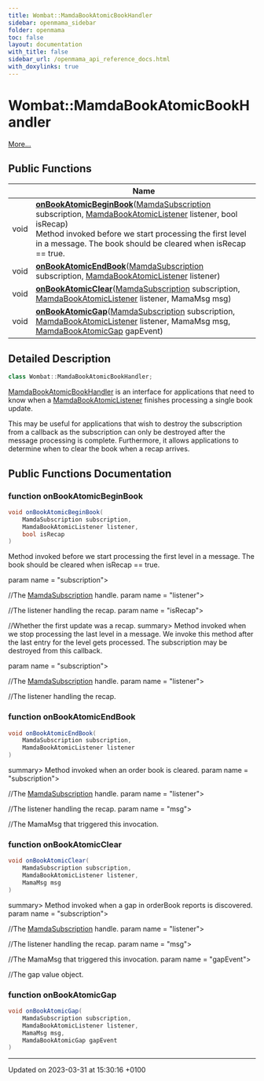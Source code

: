 ```yaml
---
title: Wombat::MamdaBookAtomicBookHandler
sidebar: openmama_sidebar
folder: openmama
toc: false
layout: documentation
with_title: false
sidebar_url: /openmama_api_reference_docs.html
with_doxylinks: true
---
```


# Wombat::MamdaBookAtomicBookHandler



 [More...](#detailed-description)

## Public Functions

|                | Name           |
| -------------- | -------------- |
| void | **[onBookAtomicBeginBook](interfaceWombat_1_1MamdaBookAtomicBookHandler.html#function-onbookatomicbeginbook)**([MamdaSubscription](classWombat_1_1MamdaSubscription.html) subscription, [MamdaBookAtomicListener](classWombat_1_1MamdaBookAtomicListener.html) listener, bool isRecap)<br>Method invoked before we start processing the first level in a message. The book should be cleared when isRecap == true.  |
| void | **[onBookAtomicEndBook](interfaceWombat_1_1MamdaBookAtomicBookHandler.html#function-onbookatomicendbook)**([MamdaSubscription](classWombat_1_1MamdaSubscription.html) subscription, [MamdaBookAtomicListener](classWombat_1_1MamdaBookAtomicListener.html) listener) |
| void | **[onBookAtomicClear](interfaceWombat_1_1MamdaBookAtomicBookHandler.html#function-onbookatomicclear)**([MamdaSubscription](classWombat_1_1MamdaSubscription.html) subscription, [MamdaBookAtomicListener](classWombat_1_1MamdaBookAtomicListener.html) listener, MamaMsg msg) |
| void | **[onBookAtomicGap](interfaceWombat_1_1MamdaBookAtomicBookHandler.html#function-onbookatomicgap)**([MamdaSubscription](classWombat_1_1MamdaSubscription.html) subscription, [MamdaBookAtomicListener](classWombat_1_1MamdaBookAtomicListener.html) listener, MamaMsg msg, [MamdaBookAtomicGap](interfaceWombat_1_1MamdaBookAtomicGap.html) gapEvent) |

## Detailed Description

```csharp
class Wombat::MamdaBookAtomicBookHandler;
```


[MamdaBookAtomicBookHandler](interfaceWombat_1_1MamdaBookAtomicBookHandler.html) is an interface for applications that need to know when a [MamdaBookAtomicListener](classWombat_1_1MamdaBookAtomicListener.html) finishes processing a single book update.

This may be useful for applications that wish to destroy the subscription from a callback as the subscription can only be destroyed after the message processing is complete. Furthermore, it allows applications to determine when to clear the book when a recap arrives. 

## Public Functions Documentation

### function onBookAtomicBeginBook

```csharp
void onBookAtomicBeginBook(
    MamdaSubscription subscription,
    MamdaBookAtomicListener listener,
    bool isRecap
)
```

Method invoked before we start processing the first level in a message. The book should be cleared when isRecap == true. 

param name = "subscription">

//The [MamdaSubscription](classWombat_1_1MamdaSubscription.html) handle. param name = "listener">

//The listener handling the recap. param name = "isRecap">

//Whether the first update was a recap. summary> Method invoked when we stop processing the last level in a message. We invoke this method after the last entry for the level gets processed. The subscription may be destroyed from this callback. 

param name = "subscription">

//The [MamdaSubscription](classWombat_1_1MamdaSubscription.html) handle. param name = "listener">

//The listener handling the recap. 


### function onBookAtomicEndBook

```csharp
void onBookAtomicEndBook(
    MamdaSubscription subscription,
    MamdaBookAtomicListener listener
)
```


summary> Method invoked when an order book is cleared. param name = "subscription">

//The [MamdaSubscription](classWombat_1_1MamdaSubscription.html) handle. param name = "listener">

//The listener handling the recap. param name = "msg">

//The MamaMsg that triggered this invocation. 


### function onBookAtomicClear

```csharp
void onBookAtomicClear(
    MamdaSubscription subscription,
    MamdaBookAtomicListener listener,
    MamaMsg msg
)
```


summary> Method invoked when a gap in orderBook reports is discovered. param name = "subscription">

//The [MamdaSubscription](classWombat_1_1MamdaSubscription.html) handle. param name = "listener">

//The listener handling the recap. param name = "msg">

//The MamaMsg that triggered this invocation. param name = "gapEvent">

//The gap value object. 


### function onBookAtomicGap

```csharp
void onBookAtomicGap(
    MamdaSubscription subscription,
    MamdaBookAtomicListener listener,
    MamaMsg msg,
    MamdaBookAtomicGap gapEvent
)
```


-------------------------------

Updated on 2023-03-31 at 15:30:16 +0100